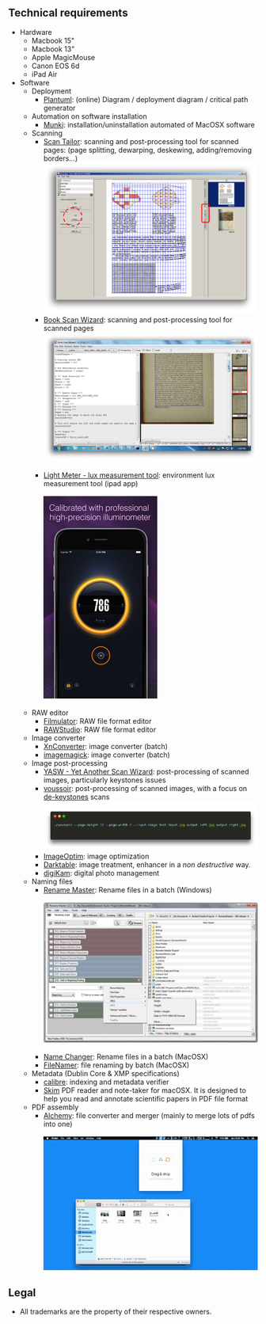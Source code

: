 ## Technical requirements ##

* Hardware
     - Macbook 15"
     - Macbook 13"
     - Apple MagicMouse
     - Canon EOS 6d
     - iPad Air
* Software
     - Deployment
          + [Plantuml](http://www.plantuml.com/plantuml/uml/):  (online) Diagram / deployment diagram / critical path generator
     - Automation on software installation
          + [Munki](https://www.munki.org/munki/): installation/uninstallation automated of MacOSX software
     - Scanning
 	      + [Scan Tailor](http://scantailor.org/): scanning and post-processing tool for scanned pages: (page splitting, dewarping, deskewing, adding/removing borders...)
            ![Scan Tailor](images/982419245-scantailor.png)
          + [Book Scan Wizard](https://sourceforge.net/projects/bookscanwizard/): scanning and post-processing tool for scanned pages
            ![Book Scan Wizard](images/1113201993-book_Scan_wizard.jpg)
         <br> </br>
          + [Light Meter - lux measurement tool](https://itunes.apple.com/es/app/light-meter-lux-measurement-tool/id642285909?mt=8): environment lux measurement tool (ipad app)
          <br> </br>
            ![230x0w.jpg](images/561974045-230x0w.jpg)
           <br> </br>
     - RAW editor
          + [Filmulator](https://github.com/CarVac/filmulator-gui): RAW file format editor
          + [RAWStudio](https://github.com/rawstudio/rawstudio): RAW file format editor
     - Image converter
          + [XnConverter](https://www.xnview.com/en/xnconvert/): image converter (batch)
          + [imagemagick](https://imagemagick.org/): image converter (batch)
     - Image post-processing
          + [YASW - Yet Another Scan Wizard](https://sourceforge.net/projects/yascanw/): post-processing of scanned images, particularly keystones issues
          + [voussoir](https://github.com/publicus/voussoir): post-processing of scanned images, with a focus on [de-keystones](https://www.researchgate.net/figure/Digital-image-process-for-keystone-and-fan-shape-distortions-correction-a-Keystone_fig6_258041815) scans
            ![670558305-voussoir.jpg](images/670558305-voussoir.png)
          + [ImageOptim](https://github.com/ImageOptim/ImageOptim): image optimization
          * [Darktable](https://www.darktable.org/): image treatment, enhancer in a _non destructive_ way.
          * [digiKam](https://www.digikam.org/): digital photo management
     - Naming files
          + [Rename Master](http://www.joejoesoft.com/vcms/108/): Rename files in a batch (Windows)
          <br> </br>
            ![rm_screenshot2.jpg](images/1559824972-rm_screenshot2.jpg)
          <br> </br>
          + [Name Changer](https://mrrsoftware.com/namechanger/): Rename files in a batch (MacOSX)
          + [FileNamer](https://www.sttmedia.com/filerenamer-download): file renaming by batch (MacOSX)
     - Metadata (Dublin Core & XMP specifications)
          - [calibre](https://calibre-ebook.com): indexing and metadata verifier
          - [Skim](https://skim-app.sourceforge.io) PDF reader and note-taker for macOSX. It is designed to help you read and annotate scientific papers in PDF file format
     - PDF assembly
          - [Alchemy](https://github.com/dawnlabs/alchemy): file converter and merger (mainly to merge lots of pdfs into one)
          <br> </br>
          ![7e6f7f74-17ff-11e7-80dd-b2602b9f0ba1.gif](images/2680327398-7e6f7f74-17ff-11e7-80dd-b2602b9f0ba1.gif)
     
## Legal ##

* All trademarks are the property of their respective owners.
